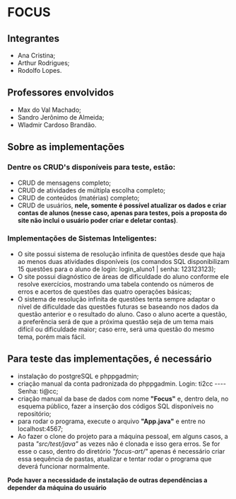 # FOCUS

## Integrantes
* Ana Cristina;
* Arthur Rodrigues;
* Rodolfo Lopes.

## Professores envolvidos
* Max do Val Machado;
* Sandro Jerônimo de Almeida;
* Wladmir Cardoso Brandão.

## Sobre as implementações

### Dentre os CRUD's disponíveis para teste, estão:
* CRUD de mensagens completo;
* CRUD de atividades de múltipla escolha completo;
* CRUD de conteúdos (matérias) completo;
* CRUD de usuários, **nele, somente é possível atualizar os dados e criar contas de alunos (nesse caso, apenas para testes, pois a proposta do site não inclui o usuário poder criar e deletar contas)**.

### Implementações de Sistemas Inteligentes:
* O site possui sistema de resolução infinita de questões desde que haja ao menos duas atividades disponíveis (os comandos SQL
disponibilizam 15 questões para o aluno de login: login_aluno1 | senha: 123123123);
* O site possui diagnóstico de áreas de dificuldade do aluno conforme ele resolve exercícios, mostrando uma tabela contendo os números de erros e acertos
de questões das quatro operações básicas;
* O sistema de resolução infinita de questões tenta sempre adaptar o nível de dificuldade das questões futuras se baseando nos dados da questão anterior
e o resultado do aluno. Caso o aluno acerte a questão, a preferência será de que a próxima questão seja de um tema mais difícil ou dificuldade maior; caso erre, será uma questão do mesmo tema, porém mais fácil.

## Para teste das implementações, é necessário
* instalação do postgreSQL e phppgadmin;
* criação manual da conta padronizada do phppgadmin. Login: ti2cc  ----  Senha: ti@cc;
* criação manual da base de dados com nome **"Focus"** e, dentro dela, no esquema público, fazer a inserção dos códigos SQL disponíveis no repositório;
* para rodar o programa, execute o arquivo **"App.java"** e entre no localhost:4567;
* Ao fazer o clone do projeto para a máquina pessoal, em alguns casos, a pasta *"src/test/java"* as vezes não é clonada e isso gera erros.
Se for esse o caso, dentro do diretório *"focus-art/"* apenas é necessário criar essa sequência de pastas, atualizar e tentar rodar o programa que deverá funcionar normalmente.

**Pode haver a necessidade de instalação de outras dependências a depender da máquina do usuário**

